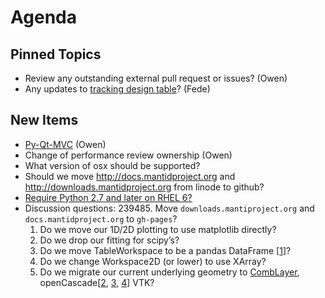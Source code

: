 Agenda
======

Pinned Topics
-------------
* Review any outstanding external pull request or issues? (Owen)
* Any updates to [tracking design table](https://github.com/mantidproject/documents/blob/master/Project-Management/TechnicalSteeringCommittee/reports/TSC-TrackingDesignProposals.md)? (Fede)

New Items
---------
* [Py-Qt-MVC](https://github.com/morefigs/Py-Qt-MVC) (Owen)
* Change of performance review ownership (Owen)
* What version of osx should be supported?
* Should we move http://docs.mantidproject.org and http://downloads.mantidproject.org from linode to github?
* [Require Python 2.7 and later on RHEL 6?](http://www.curiousefficiency.org/posts/2015/04/stop-supporting-python26.html)
* Discussion questions:
  239485. Move `downloads.mantiproject.org` and `docs.mantidproject.org` to `gh-pages`?
  1.  Do we move our 1D/2D plotting to use matplotlib directly?
  2.  Do we drop our fitting for scipy’s?
  3.  Do we move TableWorkspace to be a pandas DataFrame [[1](http://stackoverflow.com/questions/21647054/creating-a-pandas-dataframe-with-a-numpy-array-containing-multiple-types)]?
  4.  Do we change Workspace2D (or lower) to use XArray?
  5.  Do we migrate our current underlying geometry to [CombLayer](https://github.com/SAnsell/CombLayer), openCascade[[2](https://blog.kitware.com/designing-nuclear-reactor-core-geometry-and-meshes/), [3](http://dev.opencascade.org/index.php?q=node/1090), [4](http://www.opencascade.com/doc/occt-7.0.0/overview/html/occt_user_guides__vis.html)] VTK?
